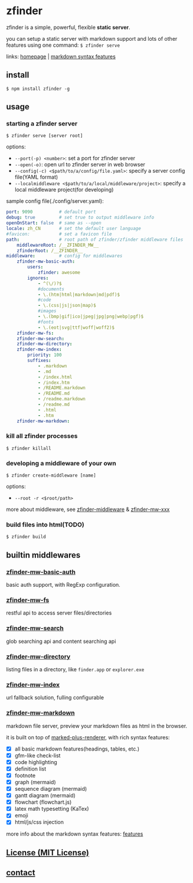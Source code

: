 # zfinder

zfinder is a simple, powerful, flexible **static server**.

you can setup a static server with markdown support and lots of other features using one command: `$ zfinder serve`

links: [homepage](http://zfinder.github.io/zfinder/) | [markdown syntax features](http://leungwensen.github.io/marked-plus-renderer/demo/features.html)

## install

```
$ npm install zfinder -g
```

## usage

### starting a zfinder server

```
$ zfinder serve [server root]
```

options:

* `--port(-p) <number>`: set a port for zfinder server
* `--open(-o)`: open url to zfinder server in web browser
* `--config(-c) <$path/to/a/config/file.yaml>`: specify a server config file(YAML format)
* `--localmiddleware <$path/to/a/local/middleware/project>`: specify a local middleware project(for developing)

sample config file(./config/server.yaml):

```yaml
port: 9090          # default port
debug: true         # set true to output middleware info
openOnStart: false  # same as --open
locale: zh_CN       # set the default user language
#favicon:           # set a favicon file
path:               # root path of zfinder/zfinder middleware files
    middlewareRoot: /__ZFINDER_MW__
    zfinderRoot: /__ZFINDER__
middleware:         # config for middlewares
    zfinder-mw-basic-auth:
        users:
            zfinder: awesome
        ignores:
            - ^(\/)?$
            #documents
            - \.(htm|html|markdown|md|pdf)$
            #code
            - \.(css|js|json|map)$
            #images
            - \.(bmp|gif|ico|jpeg|jpg|png|webp|pgf)$
            #fonts
            - \.(eot|svg|ttf|woff|woff2)$
    zfinder-mw-fs:
    zfinder-mw-search:
    zfinder-mw-directory:
    zfinder-mw-index:
        priority: 100
        suffixes:
            - .markdown
            - .md
            - /index.html
            - /index.htm
            - /README.markdown
            - /README.md
            - /readme.markdown
            - /readme.md
            - .html
            - .htm
    zfinder-mw-markdown:
```

### kill all zfinder processes

```
$ zfinder killall
```

### developing a middleware of your own

```
$ zfinder create-middleware [name]
```

options:

* `--root -r <$root/path>`

more about middleware, see [zfinder-middleware](https://github.com/zfinder?utf8=%E2%9C%93&query=zfinder-middleware) & [zfinder-mw-xxx](https://github.com/zfinder?utf8=%E2%9C%93&query=zfinder-mw)

### build files into html(TODO)

```
$ zfinder build
```

## builtin middlewares

### [zfinder-mw-basic-auth](https://github.com/zfinder/zfinder-mw-basic-auth)

basic auth support, with RegExp configuration.

### [zfinder-mw-fs](https://github.com/zfinder/zfinder-mw-fs)

restful api to access server files/directories

### [zfinder-mw-search](https://github.com/zfinder/zfinder-mw-search)

glob searching api and content searching api

### [zfinder-mw-directory](https://github.com/zfinder/zfinder-mw-directory)

listing files in a directory, like `finder.app` or `explorer.exe`

### [zfinder-mw-index](https://github.com/zfinder/zfinder-mw-index)

url fallback solution, fulling configurable

### [zfinder-mw-markdown](https://github.com/zfinder/zfinder-mw-markdown)

markdown file server, preview your markdown files as html in the browser.

it is built on top of [marked-plus-renderer](https://github.com/leungwensen/marked-plus-renderer), with rich syntax features:

- [x] all basic markdown features(headings, tables, etc.)
- [x] gfm-like check-list
- [x] code highlighting
- [x] definition list
- [x] footnote
- [x] graph (mermaid)
- [x] sequence diagram (mermaid)
- [x] gantt diagram (mermaid)
- [x] flowchart (flowchart.js)
- [x] latex math typesetting (KaTex)
- [x] emoji
- [x] html/js/css injection

more info about the markdown syntax features: [features](http://leungwensen.github.io/marked-plus-renderer/demo/features.html)

## [License (MIT License)](./LICENSE)

## [contact](doc/contact.markdown)
 
